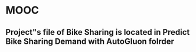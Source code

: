 # MOOC

## Project"s file of Bike Sharing is located in **Predict Bike Sharing Demand with AutoGluon** folrder

